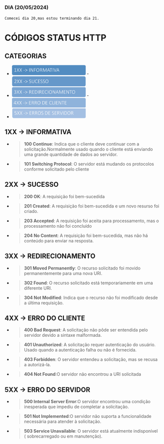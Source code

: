 ### DIA (20/05/2024)
`Comecei dia 20,mas estou terminando dia 21.`

# CÓDIGOS STATUS HTTP 

## CATEGORIAS
 - <img src="image-2.png" alt="image" width="240"/> - <img src="image-3.png" alt="image" width="240"/>
 - <img src="image-4.png" alt="image" width="240"/> - <img src="image-5.png" alt="image" width="240"/>
 - <img src="image-6.png" alt="image" width="240"/> 
 

## 1XX -> INFORMATIVA
- >**100 Continue**: Indica que o cliente deve continuar com a solicitação.Normalmente usado quando o cliente está enviando uma grande quantidade de dados ao servidor.

- >**101 Switching Protocol**: O servidor está mudando os protocolos conforme solicitado pelo cliente

## 2XX -> SUCESSO

- >**200 OK**: A requisição foi bem-sucedida

- >**201 Created**: A requisição foi bem-sucedida e um novo resurso foi criado.

- >**203 Accepted**: A requisição foi aceita para processamento, mas o processamento não foi concluído
- >**204 No Content**: A requisição foi bem-sucedida, mas não há conteúdo para enviar na resposta.


## 3XX -> REDIRECIONAMENTO

- >**301 Moved Permanently**: O recurso solicitado foi movido permanentemente para uma nova URI. 

- >**302 Found**: O recurso solicitado está temporariamente em uma diferente URI.

- >**304 Not Modified**:  Indica que o recurso não foi modificado desde a última requisição. 

## 4XX -> ERRO DO CLIENTE

- >**400 Bad Request**: A solicitação não pôde ser entendida pelo servidor devido a sintaxe malformada.

- >**401 Unauthorized**: A solicitação requer autenticação do usuário. Usado quando a autenticação falha ou não é fornecida.

- >**403 Forbidden**: O servidor entendeu a solicitação, mas se recusa a autorizá-la.

- >**404 Not Found**:O servidor não encontrou a URI solicitada

## 5XX -> ERRO DO SERVIDOR
- >**500 Internal Server Error**:O servidor encontrou uma condição inesperada que impediu de completar a solicitação.

- >**501 Not Implemented**:O servidor não suporta a funcionalidade necessária para atender à solicitação.

- >**503 Service Unavailable**: O servidor está atualmente indisponível ( sobrecarregado ou em manutenção).